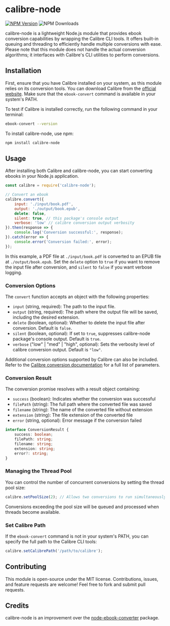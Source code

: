 
# calibre-node

[![NPM Version](https://img.shields.io/npm/v/calibre-node)](https://www.npmjs.com/package/calibre-node) ![NPM Downloads](https://img.shields.io/npm/dy/calibre-node) 

calibre-node is a lightweight Node.js module that provides ebook conversion capabilities by wrapping the Calibre CLI tools. It offers built-in queuing and threading to efficiently handle multiple conversions with ease. Please note that this module does not handle the actual conversion algorithms; it interfaces with Calibre's CLI utilities to perform conversions.

## Installation

First, ensure that you have Calibre installed on your system, as this module relies on its conversion tools. You can download Calibre from the [official website](https://calibre-ebook.com/download_linux). Make sure that the `ebook-convert` command is available in your system's PATH.

To test if Calibre is installed correctly, run the following command in your terminal:

```bash
ebook-convert --version
```

To install calibre-node, use npm:

```bash
npm install calibre-node
```

## Usage

After installing both Calibre and calibre-node, you can start converting ebooks in your Node.js application.

```javascript
const calibre = require('calibre-node');

// Convert an ebook
calibre.convert({
    input: './input/book.pdf',
    output: './output/book.epub',
    delete: false,
    silent: true, // this package's console output
    verbose: 'low' // calibre conversion output verbosity
}).then(response => {
    console.log('Conversion successful:', response);
}).catch(error => {
    console.error('Conversion failed:', error);
});
```

In this example, a PDF file at `./input/book.pdf` is converted to an EPUB file at `./output/book.epub`. Set the `delete` option to `true` if you want to remove the input file after conversion, and `silent` to `false` if you want verbose logging.

### Conversion Options

The `convert` function accepts an object with the following properties:

- `input` (string, required): The path to the input file.
- `output` (string, required): The path where the output file will be saved, including the desired extension.
- `delete` (boolean, optional): Whether to delete the input file after conversion. Default is `false`.
- `silent` (boolean, optional): If set to `true`, suppresses calibre-node package's console output. Default is `true`.
- `verbose` ("low" | "med" | "high", optional): Sets the verbosity level of calibre conversion output. Default is `"low"`.

Additional conversion options supported by Calibre can also be included. Refer to the [Calibre conversion documentation](https://manual.calibre-ebook.com/generated/en/ebook-convert.html) for a full list of parameters.

### Conversion Result

The conversion promise resolves with a result object containing:

- `success` (boolean): Indicates whether the conversion was successful
- `filePath` (string): The full path where the converted file was saved
- `filename` (string): The name of the converted file without extension
- `extension` (string): The file extension of the converted file
- `error` (string, optional): Error message if the conversion failed

```typescript
interface ConversionResult {
    success: boolean;
    filePath: string;
    filename: string;
    extension: string;
    error?: string;
}
```

### Managing the Thread Pool

You can control the number of concurrent conversions by setting the thread pool size:

```javascript
calibre.setPoolSize(2); // Allows two conversions to run simultaneously, Default is 1
```

Conversions exceeding the pool size will be queued and processed when threads become available.

### Set Calibre Path

If the `ebook-convert` command is not in your system's PATH, you can specify the full path to the Calibre CLI tools:

```javascript
calibre.setCalibrePath('/path/to/calibre');
```

## Contributing

This module is open-source under the MIT license. Contributions, issues, and feature requests are welcome! Feel free to fork and submit pull requests.

## Credits

calibre-node is an improvement over the [node-ebook-converter](https://www.npmjs.com/package/node-ebook-converter) package.
